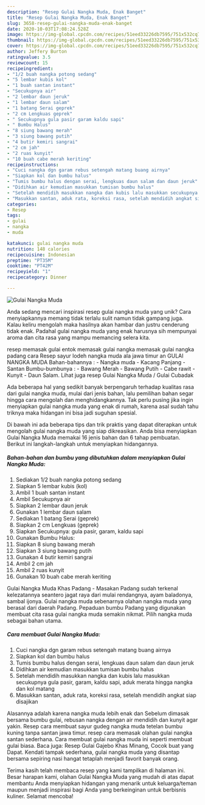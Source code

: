 ```yaml
---
description: "Resep Gulai Nangka Muda, Enak Banget"
title: "Resep Gulai Nangka Muda, Enak Banget"
slug: 3658-resep-gulai-nangka-muda-enak-banget
date: 2020-10-03T17:08:24.528Z
image: https://img-global.cpcdn.com/recipes/51eed33226db7595/751x532cq70/gulai-nangka-muda-foto-resep-utama.jpg
thumbnail: https://img-global.cpcdn.com/recipes/51eed33226db7595/751x532cq70/gulai-nangka-muda-foto-resep-utama.jpg
cover: https://img-global.cpcdn.com/recipes/51eed33226db7595/751x532cq70/gulai-nangka-muda-foto-resep-utama.jpg
author: Jeffery Burton
ratingvalue: 3.5
reviewcount: 15
recipeingredient:
- "1/2 buah nangka potong sedang"
- "5 lembar kubis kol"
- "1 buah santan instant"
- "Secukupnya air"
- "2 lembar daun jeruk"
- "1 lembar daun salam"
- "1 batang Serai geprek"
- "2 cm Lengkuas geprek"
- " Secukupnya gula pasir garam kaldu sapi"
- " Bumbu Halus"
- "8 siung bawang merah"
- "3 siung bawang putih"
- "4 butir kemiri sangrai"
- "2 cm jah"
- "2 ruas kunyit"
- "10 buah cabe merah keriting"
recipeinstructions:
- "Cuci nangka dgn garam rebus setengah matang buang airnya"
- "Siapkan kol dan bumbu halus"
- "Tumis bumbu halus dengan serai, lengkuas daun salam dan daun jeruk"
- "Didihkan air kemudian masukkan tumisan bumbu halus"
- "Setelah mendidih masukkan nangka dan kubis lalu masukkan secukupnya gula pasir, garam, kaldu sapi, aduk merata hingga nangka dan kol matang"
- "Masukkan santan, aduk rata, koreksi rasa, setelah mendidih angkat siap disajikan"
categories:
- Resep
tags:
- gulai
- nangka
- muda

katakunci: gulai nangka muda 
nutrition: 148 calories
recipecuisine: Indonesian
preptime: "PT35M"
cooktime: "PT42M"
recipeyield: "1"
recipecategory: Dinner

---
```



![Gulai Nangka Muda](https://img-global.cpcdn.com/recipes/51eed33226db7595/751x532cq70/gulai-nangka-muda-foto-resep-utama.jpg)

Anda sedang mencari inspirasi resep gulai nangka muda yang unik? Cara menyiapkannya memang tidak terlalu sulit namun tidak gampang juga. Kalau keliru mengolah maka hasilnya akan hambar dan justru cenderung tidak enak. Padahal gulai nangka muda yang enak harusnya sih mempunyai aroma dan cita rasa yang mampu memancing selera kita.

resep memasak gulai entok memasak gulai nangka memasak gulai nangka padang cara Resep sayur lodeh nangka muda ala jawa timur an GULAI NANGKA MUDA Bahan-bahannya : - Nangka muda - Kacang Panjang - Santan Bumbu-bumbunya : - Bawang Merah - Bawang Putih - Cabe rawit - Kunyit - Daun Salam. Lihat juga resep Gulai Nangka Muda / Gulai Cubadak

Ada beberapa hal yang sedikit banyak berpengaruh terhadap kualitas rasa dari gulai nangka muda, mulai dari jenis bahan, lalu pemilihan bahan segar hingga cara mengolah dan menghidangkannya. Tak perlu pusing jika ingin menyiapkan gulai nangka muda yang enak di rumah, karena asal sudah tahu triknya maka hidangan ini bisa jadi suguhan spesial.


Di bawah ini ada beberapa tips dan trik praktis yang dapat diterapkan untuk mengolah gulai nangka muda yang siap dikreasikan. Anda bisa menyiapkan Gulai Nangka Muda memakai 16 jenis bahan dan 6 tahap pembuatan. Berikut ini langkah-langkah untuk menyiapkan hidangannya.

<!--inarticleads1-->

##### Bahan-bahan dan bumbu yang dibutuhkan dalam menyiapkan Gulai Nangka Muda:

1. Sediakan 1/2 buah nangka potong sedang
1. Siapkan 5 lembar kubis (kol)
1. Ambil 1 buah santan instant
1. Ambil Secukupnya air
1. Siapkan 2 lembar daun jeruk
1. Gunakan 1 lembar daun salam
1. Sediakan 1 batang Serai (geprek)
1. Siapkan 2 cm Lengkuas (geprek)
1. Siapkan  Secukupnya: gula pasir, garam, kaldu sapi
1. Gunakan  Bumbu Halus:
1. Siapkan 8 siung bawang merah
1. Siapkan 3 siung bawang putih
1. Gunakan 4 butir kemiri sangrai
1. Ambil 2 cm jah
1. Ambil 2 ruas kunyit
1. Gunakan 10 buah cabe merah keriting


Gulai Nangka Muda Khas Padang - Masakan Padang sudah terkenal kelezatannya seantero jagat raya dari mulai rendangnya, ayam baladonya, sambal ijonya. Gulai nangka muda sebenarnya olahan nangka muda yang berasal dari daerah Padang. Pepaduan bumbu Padang yang digunakan membuat cita rasa gulai nangka muda semakin nikmat. Pilih nangka muda sebagai bahan utama. 

<!--inarticleads2-->

##### Cara membuat Gulai Nangka Muda:

1. Cuci nangka dgn garam rebus setengah matang buang airnya
1. Siapkan kol dan bumbu halus
1. Tumis bumbu halus dengan serai, lengkuas daun salam dan daun jeruk
1. Didihkan air kemudian masukkan tumisan bumbu halus
1. Setelah mendidih masukkan nangka dan kubis lalu masukkan secukupnya gula pasir, garam, kaldu sapi, aduk merata hingga nangka dan kol matang
1. Masukkan santan, aduk rata, koreksi rasa, setelah mendidih angkat siap disajikan


Alasannya adalah karena nangka muda lebih enak dan Sebelum dimasak bersama bumbu gulai, rebusan nangka dengan air mendidih dan kunyit agar yakin. Resep cara membuat sayur gudeg nangka muda tetelan bumbu kuning tanpa santan jawa timur. resep cara memasak olahan gulai nangka santan sederhana. Cara membuat gulai nangka muda ini seperti membuat gulai biasa. Baca juga: Resep Gulai Gajebo Khas Minang, Cocok buat yang Dapat. Kendati tampak sederhana, gulai nangka muda yang disantap bersama sepiring nasi hangat tetaplah menjadi favorit banyak orang. 

Terima kasih telah membaca resep yang kami tampilkan di halaman ini. Besar harapan kami, olahan Gulai Nangka Muda yang mudah di atas dapat membantu Anda menyiapkan hidangan yang menarik untuk keluarga/teman maupun menjadi inspirasi bagi Anda yang berkeinginan untuk berbisnis kuliner. Selamat mencoba!

